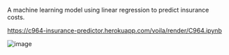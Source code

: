 A machine learning model using linear regression to predict insurance costs.

https://c964-insurance-predictor.herokuapp.com/voila/render/C964.ipynb

![image](https://user-images.githubusercontent.com/90338393/143939457-7f4043e1-4b48-4612-89a9-e799c07eaef3.png)


